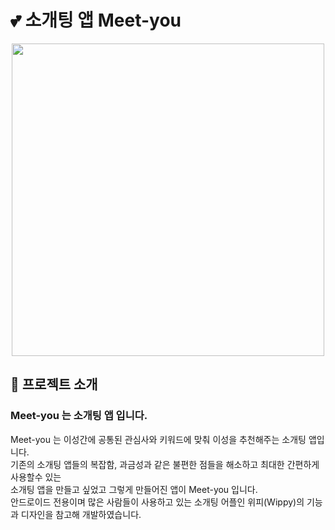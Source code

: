 # :two_hearts: 소개팅 앱 Meet-you

<p align="center" >
  <img src="(https://user-images.githubusercontent.com/58875822/105334299-0e138f00-5c1a-11eb-95b3-3517caae8f48.png" width="500px"/>
</p>


## 📌 프로젝트 소개

### <p>Meet-you 는 소개팅 앱 입니다.</p>

<div>Meet-you 는 이성간에 공통된 관심사와 키워드에 맞춰 이성을 추천해주는 소개팅 앱입니다.</div>
<div>기존의 소개팅 앱들의 복잡함, 과금성과 같은 불편한 점들을 해소하고 최대한 간편하게 사용할수 있는 </div>
<div>소개팅 앱을 만들고 싶었고 그렇게 만들어진 앱이 Meet-you 입니다.</div>
<div>안드로이드 전용이며 많은 사람들이 사용하고 있는 소개팅 어플인 위피(Wippy)의 기능과 디자인을 참고해 개발하였습니다.</div>

